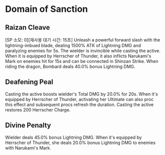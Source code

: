 # Domain of Sanction

## Raizan Cleave

[SP 소모: 0][재사용 대기 시간: 15초] Unleash a powerful forward slash with the lightning-imbued blade, dealing 1500% ATK of Lightning DMG and paralyzing enemies for 5s. The wielder is invincible while casting the active. When it is equipped by Herrscher of Thunder, it also inflicts Narukami's Mark on enemies hit for 15s and can be connected in Shinzan Strike. When riding the dragon, Bombard deals 40.0% bonus Lightning DMG.

## Deafening Peal

Casting the active boosts wielder's Total DMG by 20.0% for 20s. When it's equipped by Herrscher of Thunder, activating her Ultimate can also proc this effect and subsequent procs refresh the duration. Casting the active restores 200 Herrscher Charge.

## Divine Penalty

Wielder deals 45.0% bonus Lightning DMG. When it's equipped by Herrscher of Thunder, she deals 20.0% bonus Lightning DMG to enemies with Narukami's Mark.
